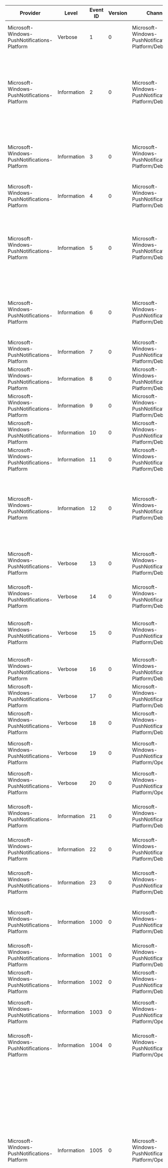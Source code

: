 Provider                                      |  Level        |  Event ID  |  Version  |  Channel                                                   |  Task                         |  Opcode  |  Keyword                                                                                                                                                                                                                                                                                                                                                                                                                                                                                                                                                              |  Message
----------------------------------------------|---------------|------------|-----------|------------------------------------------------------------|-------------------------------|----------|-----------------------------------------------------------------------------------------------------------------------------------------------------------------------------------------------------------------------------------------------------------------------------------------------------------------------------------------------------------------------------------------------------------------------------------------------------------------------------------------------------------------------------------------------------------------------|--------------------------------------------------------------------------------------------------------------------------------------------------------------------------------------------------------------------------------------------------------------------------------------------------------------------
Microsoft-Windows-PushNotifications-Platform  |  Verbose      |  1         |  0        |  Microsoft-Windows-PushNotifications-Platform/Debug        |                               |          |  Debug                                                                                                                                                                                                                                                                                                                                                                                                                                                                                                                                                                |  The Windows Push Notification Platform has encountered an error in file: {FileName}; function {FunctionName}; line {LineNumber}: {ErrorCode}.
Microsoft-Windows-PushNotifications-Platform  |  Information  |  2         |  0        |  Microsoft-Windows-PushNotifications-Platform/Debug        |  PlatformBootUp               |          |  Platform Performance Scenario: First cloud notification Performance Scenario: First cloud notification with cloud image download                                                                                                                                                                                                                                                                                                                                                                                                                                     |
Microsoft-Windows-PushNotifications-Platform  |  Information  |  3         |  0        |  Microsoft-Windows-PushNotifications-Platform/Debug        |  PlatformShutdown             |          |  Platform Performance Scenario: The Windows Push Notification shutdown                                                                                                                                                                                                                                                                                                                                                                                                                                                                                                |
Microsoft-Windows-PushNotifications-Platform  |  Information  |  4         |  0        |  Microsoft-Windows-PushNotifications-Platform/Debug        |                               |          |  Platform                                                                                                                                                                                                                                                                                                                                                                                                                                                                                                                                                             |
Microsoft-Windows-PushNotifications-Platform  |  Information  |  5         |  0        |  Microsoft-Windows-PushNotifications-Platform/Debug        |  PlatformBootUp               |          |  Platform Performance Scenario: First cloud notification Performance Scenario: First cloud notification with cloud image download                                                                                                                                                                                                                                                                                                                                                                                                                                     |
Microsoft-Windows-PushNotifications-Platform  |  Information  |  6         |  0        |  Microsoft-Windows-PushNotifications-Platform/Debug        |  PlatformShutdown             |          |  Platform Performance Scenario: The Windows Push Notification shutdown                                                                                                                                                                                                                                                                                                                                                                                                                                                                                                |
Microsoft-Windows-PushNotifications-Platform  |  Information  |  7         |  0        |  Microsoft-Windows-PushNotifications-Platform/Debug        |                               |          |  Platform                                                                                                                                                                                                                                                                                                                                                                                                                                                                                                                                                             |  The Windows Push Notification Platform has launched as {Type} with {Privilege} privilege.
Microsoft-Windows-PushNotifications-Platform  |  Information  |  8         |  0        |  Microsoft-Windows-PushNotifications-Platform/Debug        |  SwitchPrivilege              |  Start   |  Platform                                                                                                                                                                                                                                                                                                                                                                                                                                                                                                                                                             |  The Windows Push Notification Platform is switching into new {NewPrivilege} privilege.
Microsoft-Windows-PushNotifications-Platform  |  Information  |  9         |  0        |  Microsoft-Windows-PushNotifications-Platform/Debug        |  SwitchPrivilege              |  Stop    |  Platform                                                                                                                                                                                                                                                                                                                                                                                                                                                                                                                                                             |  The Windows Push Notification Platform has switched with error code {Error}; and current privilege is {ResultedPrivilege}.
Microsoft-Windows-PushNotifications-Platform  |  Information  |  10        |  0        |  Microsoft-Windows-PushNotifications-Platform/Debug        |  DefragFile                   |  Start   |  Platform                                                                                                                                                                                                                                                                                                                                                                                                                                                                                                                                                             |
Microsoft-Windows-PushNotifications-Platform  |  Information  |  11        |  0        |  Microsoft-Windows-PushNotifications-Platform/Debug        |  DefragFile                   |  Stop    |  Platform                                                                                                                                                                                                                                                                                                                                                                                                                                                                                                                                                             |
Microsoft-Windows-PushNotifications-Platform  |  Information  |  12        |  0        |  Microsoft-Windows-PushNotifications-Platform/Debug        |                               |          |  Platform                                                                                                                                                                                                                                                                                                                                                                                                                                                                                                                                                             |  The Windows Push Notification Platform has determined new maximum number of applications {MaximumApplication} based on count of current applications {CountApplication}. Old maximum number of applications is {OldMaximumApplication}.
Microsoft-Windows-PushNotifications-Platform  |  Verbose      |  13        |  0        |  Microsoft-Windows-PushNotifications-Platform/Debug        |                               |          |  Platform                                                                                                                                                                                                                                                                                                                                                                                                                                                                                                                                                             |  The Windows Push Notification Platform has expanded its persistent header storage to accommodate {NewMaximumApplication} Applications.
Microsoft-Windows-PushNotifications-Platform  |  Verbose      |  14        |  0        |  Microsoft-Windows-PushNotifications-Platform/Debug        |                               |          |  Platform                                                                                                                                                                                                                                                                                                                                                                                                                                                                                                                                                             |
Microsoft-Windows-PushNotifications-Platform  |  Verbose      |  15        |  0        |  Microsoft-Windows-PushNotifications-Platform/Debug        |                               |          |  Platform                                                                                                                                                                                                                                                                                                                                                                                                                                                                                                                                                             |  The Windows Push Notification Platform has started loading file data: count applications {CountApplication}; count allocated entries {CountAllocated}; max count {MaximumApplication}.
Microsoft-Windows-PushNotifications-Platform  |  Verbose      |  16        |  0        |  Microsoft-Windows-PushNotifications-Platform/Debug        |                               |          |  Platform                                                                                                                                                                                                                                                                                                                                                                                                                                                                                                                                                             |
Microsoft-Windows-PushNotifications-Platform  |  Verbose      |  17        |  0        |  Microsoft-Windows-PushNotifications-Platform/Debug        |                               |          |  Platform                                                                                                                                                                                                                                                                                                                                                                                                                                                                                                                                                             |
Microsoft-Windows-PushNotifications-Platform  |  Verbose      |  18        |  0        |  Microsoft-Windows-PushNotifications-Platform/Debug        |                               |          |  Platform                                                                                                                                                                                                                                                                                                                                                                                                                                                                                                                                                             |
Microsoft-Windows-PushNotifications-Platform  |  Verbose      |  19        |  0        |  Microsoft-Windows-PushNotifications-Platform/Operational  |                               |          |  Debug                                                                                                                                                                                                                                                                                                                                                                                                                                                                                                                                                                |  The Windows Push Notification Platform has encountered an error in file: {FileName}; function {FunctionName}; line {LineNumber}: {ErrorCode}.
Microsoft-Windows-PushNotifications-Platform  |  Verbose      |  20        |  0        |  Microsoft-Windows-PushNotifications-Platform/Operational  |                               |          |  Debug                                                                                                                                                                                                                                                                                                                                                                                                                                                                                                                                                                |  The Windows Push Notification Platform has encountered error {ErrorCode} opening file {FilePath}.
Microsoft-Windows-PushNotifications-Platform  |  Information  |  21        |  0        |  Microsoft-Windows-PushNotifications-Platform/Debug        |  ProcessTileUpdateSettings    |  Start   |  Platform                                                                                                                                                                                                                                                                                                                                                                                                                                                                                                                                                             |  The Windows Push Notification Platform has started processing tile update settings for {CountInboxApps} inbox and {CountPreinstallApps} preinstall apps.
Microsoft-Windows-PushNotifications-Platform  |  Information  |  22        |  0        |  Microsoft-Windows-PushNotifications-Platform/Debug        |  ProcessTileUpdateSettings    |  Stop    |  Platform                                                                                                                                                                                                                                                                                                                                                                                                                                                                                                                                                             |
Microsoft-Windows-PushNotifications-Platform  |  Information  |  23        |  0        |  Microsoft-Windows-PushNotifications-Platform/Debug        |  ProcessTileUpdateSettings    |          |  Platform                                                                                                                                                                                                                                                                                                                                                                                                                                                                                                                                                             |  The Windows Push Notification Platform is setting URI {Uri} with recurrence {WpnRecurrence} for AppUserModelId {AppUserModelId}.
Microsoft-Windows-PushNotifications-Platform  |  Information  |  1000      |  0        |  Microsoft-Windows-PushNotifications-Platform/Debug        |                               |          |  Connection Manager                                                                                                                                                                                                                                                                                                                                                                                                                                                                                                                                                   |  A Connection Provider is registered with Windows Push Notification Platform using the following parameters: {CLSID} [CLSID] {Enabled} [Enabled] {Flags} [CLSCTX Flags].
Microsoft-Windows-PushNotifications-Platform  |  Information  |  1001      |  0        |  Microsoft-Windows-PushNotifications-Platform/Debug        |                               |          |  Connection Manager                                                                                                                                                                                                                                                                                                                                                                                                                                                                                                                                                   |  The following Connection Provider is enabled with the parameters: {CLSID} [CLSID] {Flags} [CLSCTX Flags].
Microsoft-Windows-PushNotifications-Platform  |  Information  |  1002      |  0        |  Microsoft-Windows-PushNotifications-Platform/Debug        |                               |          |  Connection Manager                                                                                                                                                                                                                                                                                                                                                                                                                                                                                                                                                   |  The Connection Provider with CLSID {CLSID} was instantiated with the following flags {Flags}.
Microsoft-Windows-PushNotifications-Platform  |  Information  |  1003      |  0        |  Microsoft-Windows-PushNotifications-Platform/Operational  |  ConnectionEstablishment      |          |  Connection Manager WNP Transport Layer                                                                                                                                                                                                                                                                                                                                                                                                                                                                                                                               |
Microsoft-Windows-PushNotifications-Platform  |  Information  |  1004      |  0        |  Microsoft-Windows-PushNotifications-Platform/Operational  |                               |          |  Connection Manager WNP Transport Layer                                                                                                                                                                                                                                                                                                                                                                                                                                                                                                                               |
Microsoft-Windows-PushNotifications-Platform  |  Information  |  1005      |  0        |  Microsoft-Windows-PushNotifications-Platform/Operational  |  ConnectionEstablishment      |          |  Connection Manager Performance Scenario: First cloud notification Performance Scenario: First cloud notification with cloud image download WNP Transport Layer Developer Debug: Debugging Cloud Connectivity Developer Debug: Debugging Cloud Connectivity - Is device connected?                                                                                                                                                                                                                                                                                    |  The Connection Provider status changed to {Status}.
Microsoft-Windows-PushNotifications-Platform  |  Information  |  1006      |  0        |  Microsoft-Windows-PushNotifications-Platform/Operational  |                               |          |  Connection Manager                                                                                                                                                                                                                                                                                                                                                                                                                                                                                                                                                   |  Sending a channel request to the Connection Provider with parameters: {PackageFullName} [PackageFullName] {Properties} [Properties] {Cookie} [Cookie] {TransactionId} [TransactionId].
Microsoft-Windows-PushNotifications-Platform  |  Information  |  1007      |  0        |  Microsoft-Windows-PushNotifications-Platform/Operational  |                               |          |  Connection Manager                                                                                                                                                                                                                                                                                                                                                                                                                                                                                                                                                   |  The Connection Provider completed the channel request for transaction id {TransactionId}. {ChannelId} [ChannelId] {ChannelUri} [ChannelUri] {Expiry} [Expiry].
Microsoft-Windows-PushNotifications-Platform  |  Information  |  1008      |  0        |  Microsoft-Windows-PushNotifications-Platform/Operational  |                               |          |  Connection Manager                                                                                                                                                                                                                                                                                                                                                                                                                                                                                                                                                   |  Sending a channel revoke request to the Connection Provider for channel id {ChannelId}.
Microsoft-Windows-PushNotifications-Platform  |  Information  |  1010      |  0        |  Microsoft-Windows-PushNotifications-Platform/Operational  |  NewCloudNotificationArrival  |  Start   |  Developer Debug: Isolate Failures in Cloud Toast Notification Delivery Developer Debug: Isolate Failures in Raw Notification Delivery Connection Manager Performance Scenario: First cloud notification Performance Scenario: First cloud notification with cloud image download Performance Scenario: New cloud notification arrives Performance Scenario: New cloud notification refering cloud images arrives WNP Transport Layer Developer Debug: Isolate Failures in Cloud Tile Notification Delivery Developer Support: End-to-End trace for new notification  |  {NotificationType} received for channel id {ChannelId} with notification tracking id {TrackingId}; AppUserModelId {AppUserModelId}; X-WNS-MSG-ID {MessageId}; timestamp {Timestamp} and expiration {Expiry}. Notification had the following tag: {Tag}.
Microsoft-Windows-PushNotifications-Platform  |  Information  |  1011      |  0        |  Microsoft-Windows-PushNotifications-Platform/Operational  |                               |          |  Connection Manager                                                                                                                                                                                                                                                                                                                                                                                                                                                                                                                                                   |  Sending a request to the Connection Provider to renew a channel with parameters: {ChannelId} [ChannelId] {PackageFullName} [PackageFullName] {Properties} [Properties] {Cookie} [Cookie] {TransactionId} [TransactionId].
Microsoft-Windows-PushNotifications-Platform  |  Information  |  1012      |  0        |  Microsoft-Windows-PushNotifications-Platform/Debug        |                               |          |  Connection Manager                                                                                                                                                                                                                                                                                                                                                                                                                                                                                                                                                   |  Setting batching configuration to the following state: {BatchingState}.
Microsoft-Windows-PushNotifications-Platform  |  Information  |  1013      |  0        |  Microsoft-Windows-PushNotifications-Platform/Operational  |                               |          |  Developer Debug: Debugging Raw Notification Delivery Errors Connection Manager WNP Transport Layer                                                                                                                                                                                                                                                                                                                                                                                                                                                                   |  Configuring notification delivery for AppUserModelId {AppUserModelId} with channel id {ChannelId}.  {NotificationType} [NotificationType] {Enabled} [Enabled].
Microsoft-Windows-PushNotifications-Platform  |  Information  |  1014      |  0        |  Microsoft-Windows-PushNotifications-Platform/Debug        |                               |          |  Connection Manager                                                                                                                                                                                                                                                                                                                                                                                                                                                                                                                                                   |  The Resource Manager was notified that display state changed to {DisplayStatus}.
Microsoft-Windows-PushNotifications-Platform  |  Information  |  1015      |  0        |  Microsoft-Windows-PushNotifications-Platform/Operational  |                               |          |  Connection Manager WNP Transport Layer                                                                                                                                                                                                                                                                                                                                                                                                                                                                                                                               |  Configuring notification policy for {NotificationType} [NotificationType] {Enabled} [Enabled].
Microsoft-Windows-PushNotifications-Platform  |  Information  |  1016      |  0        |  Microsoft-Windows-PushNotifications-Platform/Debug        |                               |          |  Connection Manager                                                                                                                                                                                                                                                                                                                                                                                                                                                                                                                                                   |  The Resource Manager was notified of an update to the network cost. {NetworkCost} [Cost] {Costly} [Costly].
Microsoft-Windows-PushNotifications-Platform  |  Information  |  1017      |  0        |  Microsoft-Windows-PushNotifications-Platform/Debug        |                               |          |  Connection Manager                                                                                                                                                                                                                                                                                                                                                                                                                                                                                                                                                   |  The Resource Manager was notified of an update to the data plan. {DateSource} [Source] {BillingCycle} [BillingCycle].
Microsoft-Windows-PushNotifications-Platform  |  Information  |  1018      |  0        |  Microsoft-Windows-PushNotifications-Platform/Debug        |                               |          |  Connection Manager                                                                                                                                                                                                                                                                                                                                                                                                                                                                                                                                                   |
Microsoft-Windows-PushNotifications-Platform  |  Information  |  1019      |  0        |  Microsoft-Windows-PushNotifications-Platform/Debug        |                               |          |  Connection Manager                                                                                                                                                                                                                                                                                                                                                                                                                                                                                                                                                   |  The Resource Manager was notified that user session state changed to {Status} for session id {SessionId}. The current session id is {CurrentSessionId}.
Microsoft-Windows-PushNotifications-Platform  |  Error        |  1020      |  0        |  Microsoft-Windows-PushNotifications-Platform/Operational  |  ConnectionEstablishment      |          |  Connection Manager Performance Scenario: First cloud notification Performance Scenario: First cloud notification with cloud image download WNP Transport Layer Developer Debug: Debugging Cloud Connectivity Developer Debug: Debugging Cloud Connectivity - Is device connected?                                                                                                                                                                                                                                                                                    |  The Connection Provider status changed to a failure state: {Status}.
Microsoft-Windows-PushNotifications-Platform  |  Information  |  1100      |  0        |  Microsoft-Windows-PushNotifications-Platform/Debug        |                               |          |  Connection Provider                                                                                                                                                                                                                                                                                                                                                                                                                                                                                                                                                  |  Connecting to the Windows Push Notification Service. {FeatureSet} [FeatureSet] {AuthType} [AuthType] {AuthPayload} [AuthPayload] {BindPayload} [BindPayload].
Microsoft-Windows-PushNotifications-Platform  |  Information  |  1101      |  0        |  Microsoft-Windows-PushNotifications-Platform/Debug        |                               |          |  Connection Provider Developer Debug: Debugging Cloud Connectivity Developer Debug: Debugging Cloud Connectivity - errors                                                                                                                                                                                                                                                                                                                                                                                                                                             |  Windows Push Notification Service connection result: {Error}.
Microsoft-Windows-PushNotifications-Platform  |  Information  |  1102      |  0        |  Microsoft-Windows-PushNotifications-Platform/Debug        |                               |          |  Connection Provider                                                                                                                                                                                                                                                                                                                                                                                                                                                                                                                                                  |  Sending Channel WNP Protocol command: {TransactionId} [TransactionId] {ChannelId} [ChannelId] {PackageFullName} [PackageFullName] {Properties} [Properties] {Command} [Command] {Namespace} [Namespace] {ContextId} [ContextId] {TransactionId}0 [Payload].
Microsoft-Windows-PushNotifications-Platform  |  Information  |  1103      |  0        |  Microsoft-Windows-PushNotifications-Platform/Debug        |                               |          |  Connection Provider                                                                                                                                                                                                                                                                                                                                                                                                                                                                                                                                                  |  Channel WNP Protocol command tracking information: {TransactionId} [TransactionId] {TrID} [TrID].
Microsoft-Windows-PushNotifications-Platform  |  Information  |  1104      |  0        |  Microsoft-Windows-PushNotifications-Platform/Debug        |                               |          |  Connection Provider                                                                                                                                                                                                                                                                                                                                                                                                                                                                                                                                                  |  Sending Revoke WNP Protocol command: {ChannelId} [ChannelId] {Command} [Command] {Namespace} [Namespace] {ContextId} [ContextId] {Payload} [Payload].
Microsoft-Windows-PushNotifications-Platform  |  Information  |  1105      |  0        |  Microsoft-Windows-PushNotifications-Platform/Debug        |                               |          |  Connection Provider                                                                                                                                                                                                                                                                                                                                                                                                                                                                                                                                                  |  Sending Block/Unblock WNP Protocol command: {ChannelId} [ChannelId] {NotificationType} [NotificationType] {Enabled} [Enabled] {Command} [Command] {Namespace} [Namespace] {ContextId} [ContextId] {Payload} [Payload].
Microsoft-Windows-PushNotifications-Platform  |  Information  |  1106      |  0        |  Microsoft-Windows-PushNotifications-Platform/Debug        |                               |          |  Connection Provider                                                                                                                                                                                                                                                                                                                                                                                                                                                                                                                                                  |  Sending Options WNP Protocol command: {BatchingState} [State] {Command} [Command] {Namespace} [Namespace] {ContextId} [ContextId] {Payload} [Payload].
Microsoft-Windows-PushNotifications-Platform  |  Information  |  1107      |  0        |  Microsoft-Windows-PushNotifications-Platform/Debug        |                               |          |  Connection Provider                                                                                                                                                                                                                                                                                                                                                                                                                                                                                                                                                  |  WNP Protocol command response: {TrID} [TrID] {Error} [Error] {ContextId} [ContextId].
Microsoft-Windows-PushNotifications-Platform  |  Information  |  1108      |  0        |  Microsoft-Windows-PushNotifications-Platform/Debug        |                               |          |  Connection Provider                                                                                                                                                                                                                                                                                                                                                                                                                                                                                                                                                  |  WNP Protocol delivered notification: {Namespace} [Namespace] {PayloadSize} [PayloadSize] {MsgId} [MsgId] {Ack} [Ack].
Microsoft-Windows-PushNotifications-Platform  |  Information  |  1109      |  0        |  Microsoft-Windows-PushNotifications-Platform/Debug        |                               |          |  Connection Provider                                                                                                                                                                                                                                                                                                                                                                                                                                                                                                                                                  |
Microsoft-Windows-PushNotifications-Platform  |  Information  |  1110      |  0        |  Microsoft-Windows-PushNotifications-Platform/Debug        |                               |          |  Connection Provider                                                                                                                                                                                                                                                                                                                                                                                                                                                                                                                                                  |  Windows Push Notification Service disconnection result: {Error}.
Microsoft-Windows-PushNotifications-Platform  |  Information  |  1112      |  0        |  Microsoft-Windows-PushNotifications-Platform/Debug        |  ConnectionEstablishment      |  Start   |  Connection Provider Performance Scenario: First cloud notification Performance Scenario: First cloud notification with cloud image download                                                                                                                                                                                                                                                                                                                                                                                                                          |  Requesting Device Compact Ticket for the {ConnectionType}.
Microsoft-Windows-PushNotifications-Platform  |  Information  |  1113      |  0        |  Microsoft-Windows-PushNotifications-Platform/Operational  |  ConnectionEstablishment      |  Stop    |  Connection Provider Performance Scenario: First cloud notification Performance Scenario: First cloud notification with cloud image download                                                                                                                                                                                                                                                                                                                                                                                                                          |  Device Compact Ticket request completed with Device Id {DeviceId} for the {ConnectionType}.
Microsoft-Windows-PushNotifications-Platform  |  Information  |  1114      |  0        |  Microsoft-Windows-PushNotifications-Platform/Debug        |                               |          |  Connection Provider                                                                                                                                                                                                                                                                                                                                                                                                                                                                                                                                                  |  Sending Filter/Unfilter WNP Protocol command: {NotificationType} [NotificationType] {Enabled} [Enabled] {Command} [Command] {Namespace} [Namespace] {ContextId} [ContextId] {Payload} [Payload].
Microsoft-Windows-PushNotifications-Platform  |  Information  |  1115      |  0        |  Microsoft-Windows-PushNotifications-Platform/Debug        |                               |          |  Connection Provider                                                                                                                                                                                                                                                                                                                                                                                                                                                                                                                                                  |  Sending Ack WNP Protocol command: {MsgId} [MsgId] {Command} [Command] {Namespace} [Namespace] {Payload} [Payload].
Microsoft-Windows-PushNotifications-Platform  |  Error        |  1116      |  0        |  Microsoft-Windows-PushNotifications-Platform/Operational  |  ConnectionEstablishment      |  Stop    |  Connection Provider Performance Scenario: First cloud notification Performance Scenario: First cloud notification with cloud image download WNP Transport Layer Developer Debug: Debugging Cloud Connectivity Developer Debug: Debugging Cloud Connectivity - errors                                                                                                                                                                                                                                                                                                 |  Device Compact Ticket request failed with error {Error} for the {ConnectionType}.
Microsoft-Windows-PushNotifications-Platform  |  Information  |  1117      |  0        |  Microsoft-Windows-PushNotifications-Platform/Operational  |                               |          |  Connection Provider Developer Debug: Debugging Cloud Connectivity Developer Debug: Debugging Cloud Connectivity - errors                                                                                                                                                                                                                                                                                                                                                                                                                                             |  Windows Push Notification Service was disconnected due to error: {Error} and will now enter reconnect mode.
Microsoft-Windows-PushNotifications-Platform  |  Information  |  1118      |  0        |  Microsoft-Windows-PushNotifications-Platform/Debug        |                               |          |  Connection Provider                                                                                                                                                                                                                                                                                                                                                                                                                                                                                                                                                  |  Sending Ack WNP Protocol command: {Nonce} [Nonce] {Response} [Response] {Command} [Command] {Namespace} [Namespace] {ContextId} [ContextId] {Payload} [Payload].
Microsoft-Windows-PushNotifications-Platform  |  Information  |  1201      |  0        |  Microsoft-Windows-PushNotifications-Platform/Debug        |  ConnectionEstablishment      |  Start   |  Performance Scenario: First cloud notification Performance Scenario: First cloud notification with cloud image download WNP Transport Layer                                                                                                                                                                                                                                                                                                                                                                                                                          |  WNP Transport Layer Connect call initiated for the {ConnectionType}.
Microsoft-Windows-PushNotifications-Platform  |  Information  |  1202      |  0        |  Microsoft-Windows-PushNotifications-Platform/Debug        |  ConnectionEstablishment      |  Stop    |  Performance Scenario: First cloud notification Performance Scenario: First cloud notification with cloud image download WNP Transport Layer                                                                                                                                                                                                                                                                                                                                                                                                                          |  WNP Transport Layer Connect call completed for the {ConnectionType}.
Microsoft-Windows-PushNotifications-Platform  |  Information  |  1203      |  0        |  Microsoft-Windows-PushNotifications-Platform/Debug        |                               |  Start   |  WNP Transport Layer                                                                                                                                                                                                                                                                                                                                                                                                                                                                                                                                                  |  WNP Transport Layer SendCommand call initiated for TrID {CommandTrid} on the {ConnectionType}.
Microsoft-Windows-PushNotifications-Platform  |  Information  |  1204      |  0        |  Microsoft-Windows-PushNotifications-Platform/Debug        |                               |  Stop    |  WNP Transport Layer                                                                                                                                                                                                                                                                                                                                                                                                                                                                                                                                                  |  WNP Transport Layer SendCommand call completed for TrID {CommandTrid} on the {ConnectionType}.
Microsoft-Windows-PushNotifications-Platform  |  Information  |  1205      |  0        |  Microsoft-Windows-PushNotifications-Platform/Operational  |  PlatformShutdown             |  Start   |  Performance Scenario: The Windows Push Notification shutdown WNP Transport Layer                                                                                                                                                                                                                                                                                                                                                                                                                                                                                     |  WNP Transport Layer Disconnect call initiated for the {ConnectionType}.
Microsoft-Windows-PushNotifications-Platform  |  Information  |  1206      |  0        |  Microsoft-Windows-PushNotifications-Platform/Operational  |  PlatformShutdown             |  Stop    |  Performance Scenario: The Windows Push Notification shutdown WNP Transport Layer                                                                                                                                                                                                                                                                                                                                                                                                                                                                                     |  WNP Transport Layer Disconnect call completed for the {ConnectionType}.
Microsoft-Windows-PushNotifications-Platform  |  Information  |  1207      |  0        |  Microsoft-Windows-PushNotifications-Platform/Operational  |  ConnectionEstablishment      |  Start   |  Performance Scenario: First cloud notification Performance Scenario: First cloud notification with cloud image download WNP Transport Layer                                                                                                                                                                                                                                                                                                                                                                                                                          |  WNP Transport Layer resolving DNS initiated for host {HostName} for the {ConnectionType}.
Microsoft-Windows-PushNotifications-Platform  |  Information  |  1208      |  0        |  Microsoft-Windows-PushNotifications-Platform/Operational  |  ConnectionEstablishment      |  Stop    |  Performance Scenario: First cloud notification Performance Scenario: First cloud notification with cloud image download WNP Transport Layer                                                                                                                                                                                                                                                                                                                                                                                                                          |  WNP Transport Layer resolving DNS completed for the {ConnectionType}.
Microsoft-Windows-PushNotifications-Platform  |  Information  |  1209      |  0        |  Microsoft-Windows-PushNotifications-Platform/Operational  |  ConnectionEstablishment      |  Start   |  Performance Scenario: First cloud notification Performance Scenario: First cloud notification with cloud image download WNP Transport Layer                                                                                                                                                                                                                                                                                                                                                                                                                          |  WNP Transport Layer retrieving proxy information initiated for the {ConnectionType}.
Microsoft-Windows-PushNotifications-Platform  |  Information  |  1210      |  0        |  Microsoft-Windows-PushNotifications-Platform/Operational  |  ConnectionEstablishment      |  Stop    |  Performance Scenario: First cloud notification Performance Scenario: First cloud notification with cloud image download WNP Transport Layer                                                                                                                                                                                                                                                                                                                                                                                                                          |  WNP Transport Layer retrieving proxy information completed for the {ConnectionType}.
Microsoft-Windows-PushNotifications-Platform  |  Information  |  1211      |  0        |  Microsoft-Windows-PushNotifications-Platform/Operational  |  ConnectionEstablishment      |  Start   |  Performance Scenario: First cloud notification Performance Scenario: First cloud notification with cloud image download WNP Transport Layer                                                                                                                                                                                                                                                                                                                                                                                                                          |  WNP Transport Layer initial server connection initiated to server {HostName} on port {Port} for the {ConnectionType}.
Microsoft-Windows-PushNotifications-Platform  |  Information  |  1212      |  0        |  Microsoft-Windows-PushNotifications-Platform/Operational  |  ConnectionEstablishment      |  Stop    |  Performance Scenario: First cloud notification Performance Scenario: First cloud notification with cloud image download WNP Transport Layer                                                                                                                                                                                                                                                                                                                                                                                                                          |  WNP Transport Layer initial server connection completed to server {HostName} on port {Port} for the {ConnectionType}.
Microsoft-Windows-PushNotifications-Platform  |  Information  |  1213      |  0        |  Microsoft-Windows-PushNotifications-Platform/Operational  |  ConnectionEstablishment      |  Start   |  Performance Scenario: First cloud notification Performance Scenario: First cloud notification with cloud image download WNP Transport Layer                                                                                                                                                                                                                                                                                                                                                                                                                          |  WNP Transport Layer proxy connection initiated for the {ConnectionType}.
Microsoft-Windows-PushNotifications-Platform  |  Information  |  1214      |  0        |  Microsoft-Windows-PushNotifications-Platform/Operational  |  ConnectionEstablishment      |  Stop    |  Performance Scenario: First cloud notification Performance Scenario: First cloud notification with cloud image download WNP Transport Layer                                                                                                                                                                                                                                                                                                                                                                                                                          |  WNP Transport Layer proxy connection completed to server {HostName} on port {Port} for the {ConnectionType}.
Microsoft-Windows-PushNotifications-Platform  |  Information  |  1215      |  0        |  Microsoft-Windows-PushNotifications-Platform/Operational  |  ConnectionEstablishment      |  Start   |  Performance Scenario: First cloud notification Performance Scenario: First cloud notification with cloud image download WNP Transport Layer                                                                                                                                                                                                                                                                                                                                                                                                                          |  WNP Transport Layer proxy negotiation initiated for the {ConnectionType}.
Microsoft-Windows-PushNotifications-Platform  |  Information  |  1216      |  0        |  Microsoft-Windows-PushNotifications-Platform/Operational  |  ConnectionEstablishment      |  Stop    |  Performance Scenario: First cloud notification Performance Scenario: First cloud notification with cloud image download WNP Transport Layer                                                                                                                                                                                                                                                                                                                                                                                                                          |  WNP Transport Layer proxy negotiation completed for the {ConnectionType}.
Microsoft-Windows-PushNotifications-Platform  |  Information  |  1217      |  0        |  Microsoft-Windows-PushNotifications-Platform/Operational  |  ConnectionEstablishment      |  Start   |  Performance Scenario: First cloud notification Performance Scenario: First cloud notification with cloud image download WNP Transport Layer                                                                                                                                                                                                                                                                                                                                                                                                                          |  WNP Transport Layer TLS negotiation initiated for the {ConnectionType}.
Microsoft-Windows-PushNotifications-Platform  |  Information  |  1218      |  0        |  Microsoft-Windows-PushNotifications-Platform/Operational  |  ConnectionEstablishment      |  Stop    |  Performance Scenario: First cloud notification Performance Scenario: First cloud notification with cloud image download WNP Transport Layer                                                                                                                                                                                                                                                                                                                                                                                                                          |  WNP Transport Layer TLS negotiation completed for the {ConnectionType}.
Microsoft-Windows-PushNotifications-Platform  |  Information  |  1219      |  0        |  Microsoft-Windows-PushNotifications-Platform/Debug        |                               |          |  WNP Transport Layer                                                                                                                                                                                                                                                                                                                                                                                                                                                                                                                                                  |  WNP Transport Layer sent {Bytes} bytes on the {ConnectionType}.
Microsoft-Windows-PushNotifications-Platform  |  Information  |  1220      |  0        |  Microsoft-Windows-PushNotifications-Platform/Debug        |                               |          |  WNP Transport Layer                                                                                                                                                                                                                                                                                                                                                                                                                                                                                                                                                  |  WNP Transport Layer received {Bytes} bytes on the {ConnectionType}.
Microsoft-Windows-PushNotifications-Platform  |  Verbose      |  1223      |  0        |  Microsoft-Windows-PushNotifications-Platform/Operational  |                               |          |  WNP Transport Layer Developer Debug: Debugging Cloud Connectivity Developer Debug: Debugging Cloud Connectivity - Is device connected?                                                                                                                                                                                                                                                                                                                                                                                                                               |  WNP Transport Layer sent command for the {ConnectionType} with Verb: {Verb}; Trid: {TrID}; Namespace: {Namespace} containing {Bytes} bytes of payload: {Payload}.
Microsoft-Windows-PushNotifications-Platform  |  Verbose      |  1224      |  0        |  Microsoft-Windows-PushNotifications-Platform/Operational  |                               |          |  WNP Transport Layer                                                                                                                                                                                                                                                                                                                                                                                                                                                                                                                                                  |  WNP Transport Layer received {Bytes} bytes of payload: {Payload}.
Microsoft-Windows-PushNotifications-Platform  |  Verbose      |  1225      |  0        |  Microsoft-Windows-PushNotifications-Platform/Operational  |                               |          |  WNP Transport Layer Developer Debug: Debugging Cloud Connectivity Developer Debug: Debugging Cloud Connectivity - Is device connected?                                                                                                                                                                                                                                                                                                                                                                                                                               |  WNP Transport Layer received command for the {ConnectionType} with Verb: {Verb}; Trid: {TrID}; Namespace: {Namespace} containing {Bytes} bytes of payload: {Payload}.
Microsoft-Windows-PushNotifications-Platform  |  Verbose      |  1226      |  0        |  Microsoft-Windows-PushNotifications-Platform/Operational  |                               |          |  WNP Transport Layer                                                                                                                                                                                                                                                                                                                                                                                                                                                                                                                                                  |  WNP Transport Layer received proxy server response for the {ConnectionType} of {Bytes} bytes with payload: {Payload}.
Microsoft-Windows-PushNotifications-Platform  |  Information  |  1227      |  0        |  Microsoft-Windows-PushNotifications-Platform/Operational  |                               |          |  WNP Transport Layer                                                                                                                                                                                                                                                                                                                                                                                                                                                                                                                                                  |  WNP Transport Layer received command when disconnected for the {ConnectionType} with Verb: {Verb}; Trid: {TrID}; Namespace: {Namespace} containing {Bytes} bytes of payload: {Payload}.
Microsoft-Windows-PushNotifications-Platform  |  Information  |  1228      |  0        |  Microsoft-Windows-PushNotifications-Platform/Debug        |                               |          |  WNP Transport Layer                                                                                                                                                                                                                                                                                                                                                                                                                                                                                                                                                  |  WNP Keep Alive Detector received OnConnected event from the test connection with Error: {ErrorCode}
Microsoft-Windows-PushNotifications-Platform  |  Information  |  1229      |  0        |  Microsoft-Windows-PushNotifications-Platform/Debug        |                               |          |  WNP Transport Layer                                                                                                                                                                                                                                                                                                                                                                                                                                                                                                                                                  |  WNP Keep Alive Detector received OnReconnecting event from the test connection with Error: {ErrorCode}
Microsoft-Windows-PushNotifications-Platform  |  Information  |  1230      |  0        |  Microsoft-Windows-PushNotifications-Platform/Debug        |                               |          |  WNP Transport Layer                                                                                                                                                                                                                                                                                                                                                                                                                                                                                                                                                  |  WNP Keep Alive Detector received OnDisconnected event from the test connection with Error: {ErrorCode}
Microsoft-Windows-PushNotifications-Platform  |  Information  |  1231      |  0        |  Microsoft-Windows-PushNotifications-Platform/Debug        |                               |          |  WNP Transport Layer                                                                                                                                                                                                                                                                                                                                                                                                                                                                                                                                                  |  WNP Keep Alive Detector received KA hint from server: {ServerKaHint} seconds
Microsoft-Windows-PushNotifications-Platform  |  Information  |  1232      |  0        |  Microsoft-Windows-PushNotifications-Platform/Debug        |                               |          |  WNP Transport Layer                                                                                                                                                                                                                                                                                                                                                                                                                                                                                                                                                  |  WNP Keep Alive Detector updating cached Ka time with value: {KaValue} seconds; type: {KaValueType}
Microsoft-Windows-PushNotifications-Platform  |  Information  |  1233      |  0        |  Microsoft-Windows-PushNotifications-Platform/Operational  |                               |          |  WNP Transport Layer                                                                                                                                                                                                                                                                                                                                                                                                                                                                                                                                                  |  Fast reconnect triggered for previous WNS session ({SessionId}) on the {ConnectionType}.  It has been {SecondsSinceLastSentPacket} seconds since last packet.
Microsoft-Windows-PushNotifications-Platform  |  Information  |  1234      |  0        |  Microsoft-Windows-PushNotifications-Platform/Debug        |                               |          |  WNP Transport Layer                                                                                                                                                                                                                                                                                                                                                                                                                                                                                                                                                  |  {ConnectionType} TCP connection established over {ProtocolType}.
Microsoft-Windows-PushNotifications-Platform  |  Information  |  1235      |  0        |  Microsoft-Windows-PushNotifications-Platform/Debug        |                               |          |  WNP Transport Layer                                                                                                                                                                                                                                                                                                                                                                                                                                                                                                                                                  |  WNP Keep Alive Detector resetting Idle Failed Interval. Last Idle-Succeeded interval {IdleSucceededInterval} seconds is larger than Idle-Failed interval {IdleFailedInterval} seconds
Microsoft-Windows-PushNotifications-Platform  |  Information  |  1236      |  0        |  Microsoft-Windows-PushNotifications-Platform/Debug        |                               |          |  WNP Transport Layer                                                                                                                                                                                                                                                                                                                                                                                                                                                                                                                                                  |  WNP Keep Alive Detector incrementing Idle-Succeeded count to {IdleSucceededCount}
Microsoft-Windows-PushNotifications-Platform  |  Information  |  1237      |  0        |  Microsoft-Windows-PushNotifications-Platform/Debug        |                               |          |  WNP Transport Layer                                                                                                                                                                                                                                                                                                                                                                                                                                                                                                                                                  |  WNP Keep Alive Detector encountered failed idle interval of {IdleFailedInterval} seconds
Microsoft-Windows-PushNotifications-Platform  |  Information  |  1238      |  0        |  Microsoft-Windows-PushNotifications-Platform/Operational  |                               |          |  WNP Transport Layer                                                                                                                                                                                                                                                                                                                                                                                                                                                                                                                                                  |
Microsoft-Windows-PushNotifications-Platform  |  Information  |  1239      |  0        |  Microsoft-Windows-PushNotifications-Platform/Operational  |                               |          |  WNP Transport Layer                                                                                                                                                                                                                                                                                                                                                                                                                                                                                                                                                  |  WNP Keep Alive Detector starting KA measurement with value: {KaValue} seconds; type: {KaValueType}; Min Limit: {KaMinLimit} seconds
Microsoft-Windows-PushNotifications-Platform  |  Information  |  1240      |  0        |  Microsoft-Windows-PushNotifications-Platform/Operational  |                               |          |  WNP Transport Layer                                                                                                                                                                                                                                                                                                                                                                                                                                                                                                                                                  |
Microsoft-Windows-PushNotifications-Platform  |  Information  |  1241      |  0        |  Microsoft-Windows-PushNotifications-Platform/Operational  |                               |          |  WNP Transport Layer                                                                                                                                                                                                                                                                                                                                                                                                                                                                                                                                                  |  WNP Keep Alive Detector lost network over {ProtocolType}.
Microsoft-Windows-PushNotifications-Platform  |  Information  |  1242      |  0        |  Microsoft-Windows-PushNotifications-Platform/Operational  |                               |          |  WNP Transport Layer                                                                                                                                                                                                                                                                                                                                                                                                                                                                                                                                                  |  WNP Transport Layer received Power Management event with type {PowerManagementType} on the {ConnectionType}.
Microsoft-Windows-PushNotifications-Platform  |  Verbose      |  1243      |  0        |  Microsoft-Windows-PushNotifications-Platform/Debug        |                               |          |  WNP Transport Layer                                                                                                                                                                                                                                                                                                                                                                                                                                                                                                                                                  |  WNP Transport Layer received Power Management event with type {PowerManagementType} on the {ConnectionType}.  Message is ignored
Microsoft-Windows-PushNotifications-Platform  |  Warning      |  1244      |  0        |  Microsoft-Windows-PushNotifications-Platform/Operational  |                               |          |  WNP Transport Layer                                                                                                                                                                                                                                                                                                                                                                                                                                                                                                                                                  |  Connection to the Windows Push Notification Service ({HostName}:{Port}) failed because proxy host detected ({ProxyHostName}:{ProxyPort}) could not be used to establish the connection.  Please check the proxy configuration on the client as well as verify that the proxy host detected is operating correctly.
Microsoft-Windows-PushNotifications-Platform  |  Warning      |  1245      |  0        |  Microsoft-Windows-PushNotifications-Platform/Admin        |                               |          |  WNP Transport Layer                                                                                                                                                                                                                                                                                                                                                                                                                                                                                                                                                  |  Connection to the Windows Push Notification Service ({HostName}:{Port}) failed because the proxy host detected ({ProxyHostName}:{ProxyPort}) explicitly requires user authentication.  Only proxies configured with NTLM authentication are supported.
Microsoft-Windows-PushNotifications-Platform  |  Warning      |  1246      |  0        |  Microsoft-Windows-PushNotifications-Platform/Operational  |                               |          |  WNP Transport Layer Developer Debug: Debugging Cloud Connectivity Developer Debug: Debugging Cloud Connectivity - errors                                                                                                                                                                                                                                                                                                                                                                                                                                             |
Microsoft-Windows-PushNotifications-Platform  |  Warning      |  1247      |  0        |  Microsoft-Windows-PushNotifications-Platform/Admin        |                               |          |  WNP Transport Layer                                                                                                                                                                                                                                                                                                                                                                                                                                                                                                                                                  |  Connection to the Windows Push Notification Service failed because of a failure to configure the connection to run properly in low-power states.  Please ensure all network drivers are up to date.
Microsoft-Windows-PushNotifications-Platform  |  Warning      |  1248      |  0        |  Microsoft-Windows-PushNotifications-Platform/Admin        |                               |          |  WNP Transport Layer                                                                                                                                                                                                                                                                                                                                                                                                                                                                                                                                                  |  Connection to the Windows Push Notification Service ({HostName}:{Port}) failed because the proxy host detected ({ProxyHostName}:{ProxyPort}) could not be connected to. The HTTP request failed with HTTP Status: {HttpStatus}.
Microsoft-Windows-PushNotifications-Platform  |  Information  |  1249      |  0        |  Microsoft-Windows-PushNotifications-Platform/Debug        |                               |          |  WNP Transport Layer                                                                                                                                                                                                                                                                                                                                                                                                                                                                                                                                                  |
Microsoft-Windows-PushNotifications-Platform  |  Information  |  1250      |  0        |  Microsoft-Windows-PushNotifications-Platform/Debug        |                               |          |  WNP Transport Layer                                                                                                                                                                                                                                                                                                                                                                                                                                                                                                                                                  |
Microsoft-Windows-PushNotifications-Platform  |  Information  |  1251      |  0        |  Microsoft-Windows-PushNotifications-Platform/Debug        |                               |          |  WNP Transport Layer                                                                                                                                                                                                                                                                                                                                                                                                                                                                                                                                                  |  The test connection disconnect failed synchronously due to error: {Error}
Microsoft-Windows-PushNotifications-Platform  |  Information  |  1252      |  0        |  Microsoft-Windows-PushNotifications-Platform/Operational  |                               |          |  WNP Transport Layer                                                                                                                                                                                                                                                                                                                                                                                                                                                                                                                                                  |
Microsoft-Windows-PushNotifications-Platform  |  Information  |  1253      |  0        |  Microsoft-Windows-PushNotifications-Platform/Debug        |                               |          |  WNP Transport Layer                                                                                                                                                                                                                                                                                                                                                                                                                                                                                                                                                  |
Microsoft-Windows-PushNotifications-Platform  |  Information  |  1300      |  0        |  Microsoft-Windows-PushNotifications-Platform/Debug        |                               |          |  Connection Provider                                                                                                                                                                                                                                                                                                                                                                                                                                                                                                                                                  |
Microsoft-Windows-PushNotifications-Platform  |  Information  |  1301      |  0        |  Microsoft-Windows-PushNotifications-Platform/Debug        |                               |          |  Connection Provider                                                                                                                                                                                                                                                                                                                                                                                                                                                                                                                                                  |
Microsoft-Windows-PushNotifications-Platform  |  Information  |  2000      |  0        |  Microsoft-Windows-PushNotifications-Platform/Debug        |  RequestChannel               |  Start   |  Endpoint Manager                                                                                                                                                                                                                                                                                                                                                                                                                                                                                                                                                     |  The Windows Push Notification Platform has received a channel request with the following parameters: {PackageFullName} [PackageFullName] {AppUserModelId} [AppUserModelId].
Microsoft-Windows-PushNotifications-Platform  |  Information  |  2001      |  0        |  Microsoft-Windows-PushNotifications-Platform/Operational  |  RequestChannel               |  Stop    |  Endpoint Manager WNP Transport Layer                                                                                                                                                                                                                                                                                                                                                                                                                                                                                                                                 |  The channel table has added a valid channel mapping: {ChannelId} [ChannelId] {AppUserModelId} [AppUserModelId].
Microsoft-Windows-PushNotifications-Platform  |  Information  |  2002      |  0        |  Microsoft-Windows-PushNotifications-Platform/Operational  |                               |          |  Endpoint Manager WNP Transport Layer                                                                                                                                                                                                                                                                                                                                                                                                                                                                                                                                 |  The channel table has removed a channel mapping: {ChannelId} [ChannelId] {AppUserModelId} [AppUserModelId].
Microsoft-Windows-PushNotifications-Platform  |  Information  |  2003      |  0        |  Microsoft-Windows-PushNotifications-Platform/Operational  |  RequestChannel               |  Stop    |  Endpoint Manager WNP Transport Layer                                                                                                                                                                                                                                                                                                                                                                                                                                                                                                                                 |  The channel table has updated a channel mapping: {ChannelId} [ChannelId] {AppUserModelId} [AppUserModelId].
Microsoft-Windows-PushNotifications-Platform  |  Information  |  2004      |  0        |  Microsoft-Windows-PushNotifications-Platform/Debug        |  RequestChannel               |  Stop    |  Endpoint Manager WNP Transport Layer                                                                                                                                                                                                                                                                                                                                                                                                                                                                                                                                 |  The channel table has returned a cached channel mapping: {ChannelId} [ChannelId] {AppUserModelId} [AppUserModelId].
Microsoft-Windows-PushNotifications-Platform  |  Information  |  2005      |  0        |  Microsoft-Windows-PushNotifications-Platform/Debug        |                               |          |  Endpoint Manager                                                                                                                                                                                                                                                                                                                                                                                                                                                                                                                                                     |  A cloud notification callback was added: {AppUserModelId} [AppUserModelId].
Microsoft-Windows-PushNotifications-Platform  |  Information  |  2006      |  0        |  Microsoft-Windows-PushNotifications-Platform/Debug        |                               |          |  Endpoint Manager                                                                                                                                                                                                                                                                                                                                                                                                                                                                                                                                                     |  A cloud notification callback was removed: {AppUserModelId} [AppUserModelId].
Microsoft-Windows-PushNotifications-Platform  |  Information  |  2007      |  0        |  Microsoft-Windows-PushNotifications-Platform/Debug        |                               |          |  Endpoint Manager Developer Support: End-to-End trace for new notification                                                                                                                                                                                                                                                                                                                                                                                                                                                                                            |  A cloud notification could not be delivered to a callback due to an error: {AppUserModelId} [AppUserModelId].
Microsoft-Windows-PushNotifications-Platform  |  Information  |  2008      |  0        |  Microsoft-Windows-PushNotifications-Platform/Debug        |                               |          |  Endpoint Manager Developer Support: End-to-End trace for new notification                                                                                                                                                                                                                                                                                                                                                                                                                                                                                            |  A cloud notification was delivered to a callback: {AppUserModelId} [AppUserModelId] {NotificationType} [NotificationType] {TrackingId} [NotificationTrackingId].
Microsoft-Windows-PushNotifications-Platform  |  Information  |  2009      |  0        |  Microsoft-Windows-PushNotifications-Platform/Debug        |  NewLocalNotificationArrival  |  Start   |  Developer Debug: Isolate Failures in Local Toast Notification Delivery Endpoint Manager WNP Transport Layer Developer Debug: Isolate Failures in Local Tile Notification Delivery Developer Support: End-to-End trace for new notification                                                                                                                                                                                                                                                                                                                           |  A local notification was received through an application endpoint: {AppUserModelId} [AppUserModelId] {NotificationType} [NotificationType] {TrackingId} [NotificationTrackingId] {NotificationSource} [NotificationSource].
Microsoft-Windows-PushNotifications-Platform  |  Information  |  2010      |  0        |  Microsoft-Windows-PushNotifications-Platform/Debug        |                               |          |  Endpoint Manager                                                                                                                                                                                                                                                                                                                                                                                                                                                                                                                                                     |  A clear tile message was received from an application endpoint: {AppUserModelId} [AppUserModelId].
Microsoft-Windows-PushNotifications-Platform  |  Information  |  2011      |  0        |  Microsoft-Windows-PushNotifications-Platform/Debug        |                               |          |  Endpoint Manager                                                                                                                                                                                                                                                                                                                                                                                                                                                                                                                                                     |  A clear badge message was received from an application endpoint: {AppUserModelId} [AppUserModelId].
Microsoft-Windows-PushNotifications-Platform  |  Information  |  2012      |  0        |  Microsoft-Windows-PushNotifications-Platform/Debug        |                               |          |  Endpoint Manager                                                                                                                                                                                                                                                                                                                                                                                                                                                                                                                                                     |  A cancel toast message was received from an application endpoint: {TrackingId} [NotificationTrackingId].
Microsoft-Windows-PushNotifications-Platform  |  Information  |  2025      |  0        |  Microsoft-Windows-PushNotifications-Platform/Debug        |                               |          |  Endpoint Manager                                                                                                                                                                                                                                                                                                                                                                                                                                                                                                                                                     |  A toast feedback callback was added: {TrackingId} [NotificationTrackingId].
Microsoft-Windows-PushNotifications-Platform  |  Information  |  2026      |  0        |  Microsoft-Windows-PushNotifications-Platform/Debug        |                               |          |  Endpoint Manager                                                                                                                                                                                                                                                                                                                                                                                                                                                                                                                                                     |  A toast feedback callback was removed: {TrackingId} [NotificationTrackingId].
Microsoft-Windows-PushNotifications-Platform  |  Information  |  2027      |  0        |  Microsoft-Windows-PushNotifications-Platform/Debug        |                               |          |  Endpoint Manager                                                                                                                                                                                                                                                                                                                                                                                                                                                                                                                                                     |  A toast feedback callback was invoked: {TrackingId} [NotificationTrackingId].
Microsoft-Windows-PushNotifications-Platform  |  Information  |  2028      |  0        |  Microsoft-Windows-PushNotifications-Platform/Debug        |                               |          |  Endpoint Manager                                                                                                                                                                                                                                                                                                                                                                                                                                                                                                                                                     |  A scheduled toast was added: {PackageFullName} [PackageFullName] {AppUserModelID} [AppUserModelId].
Microsoft-Windows-PushNotifications-Platform  |  Information  |  2029      |  0        |  Microsoft-Windows-PushNotifications-Platform/Debug        |                               |          |  Endpoint Manager                                                                                                                                                                                                                                                                                                                                                                                                                                                                                                                                                     |  A scheduled toast was removed: {PackageFullName} [PackageFullName] {AppUserModelID} [AppUserModelID].
Microsoft-Windows-PushNotifications-Platform  |  Information  |  2030      |  0        |  Microsoft-Windows-PushNotifications-Platform/Debug        |                               |          |  Endpoint Manager                                                                                                                                                                                                                                                                                                                                                                                                                                                                                                                                                     |  A scheduled toast is about to be raised: {AppUserModelID} [AppUserModelID].
Microsoft-Windows-PushNotifications-Platform  |  Information  |  2031      |  0        |  Microsoft-Windows-PushNotifications-Platform/Debug        |                               |          |  Endpoint Manager                                                                                                                                                                                                                                                                                                                                                                                                                                                                                                                                                     |  A background task to application mapping has been added: {AppUserModelID} [AppUserModelID]  {EventId} [EventId].
Microsoft-Windows-PushNotifications-Platform  |  Information  |  2032      |  0        |  Microsoft-Windows-PushNotifications-Platform/Debug        |                               |          |  Endpoint Manager                                                                                                                                                                                                                                                                                                                                                                                                                                                                                                                                                     |  A background task to application mapping has been removed: {AppUserModelID} [AppUserModelID]  {EventId} [EventId].
Microsoft-Windows-PushNotifications-Platform  |  Information  |  2033      |  0        |  Microsoft-Windows-PushNotifications-Platform/Operational  |  NewCloudNotificationArrival  |  Stop    |  Developer Debug: Isolate Failures in Raw Notification Delivery Endpoint Manager Developer Support: End-to-End trace for new notification                                                                                                                                                                                                                                                                                                                                                                                                                             |  A raw notification has activated a background task: {AppUserModelID} [AppUserModelID] {EventId} [EventId] {Notification Id} [NotificationID].
Microsoft-Windows-PushNotifications-Platform  |  Information  |  2034      |  0        |  Microsoft-Windows-PushNotifications-Platform/Debug        |                               |          |  Endpoint Manager                                                                                                                                                                                                                                                                                                                                                                                                                                                                                                                                                     |  A raw notification has activated a system task: {AppUserModelID} [AppUserModelID].
Microsoft-Windows-PushNotifications-Platform  |  Information  |  2035      |  0        |  Microsoft-Windows-PushNotifications-Platform/Debug        |                               |          |  Endpoint Manager                                                                                                                                                                                                                                                                                                                                                                                                                                                                                                                                                     |  A scheduled tile was added: {PackageFullName} [PackageFullName] {AppUserModelID} [AppUserModelId] {TimerId} [Cookie].
Microsoft-Windows-PushNotifications-Platform  |  Information  |  2036      |  0        |  Microsoft-Windows-PushNotifications-Platform/Debug        |                               |          |  Endpoint Manager                                                                                                                                                                                                                                                                                                                                                                                                                                                                                                                                                     |  A scheduled tile was removed: {PackageFullName} [PackageFullName] {AppUserModelID} [AppUserModelId] {TimerId} [Cookie].
Microsoft-Windows-PushNotifications-Platform  |  Information  |  2037      |  0        |  Microsoft-Windows-PushNotifications-Platform/Debug        |                               |          |  Endpoint Manager                                                                                                                                                                                                                                                                                                                                                                                                                                                                                                                                                     |  A scheduled tile is being raised: {AppUserModelID} [AppUserModelId] {TimerId} [Cookie].
Microsoft-Windows-PushNotifications-Platform  |  Information  |  2038      |  0        |  Microsoft-Windows-PushNotifications-Platform/Debug        |                               |          |  Endpoint Manager                                                                                                                                                                                                                                                                                                                                                                                                                                                                                                                                                     |  A scheduled tile was removed because the number of scheduled tiles per app exceeded maximum queue size: {AppUserModelID} [AppUserModelId] {TimerId} [Cookie].
Microsoft-Windows-PushNotifications-Platform  |  Information  |  2039      |  0        |  Microsoft-Windows-PushNotifications-Platform/Debug        |                               |          |  Endpoint Manager                                                                                                                                                                                                                                                                                                                                                                                                                                                                                                                                                     |  A periodic update has been set: {PackageFullName} [PackageFullName] {AppUserModelID} [AppUserModelId] {NotificationType} [Type].
Microsoft-Windows-PushNotifications-Platform  |  Information  |  2040      |  0        |  Microsoft-Windows-PushNotifications-Platform/Debug        |                               |          |  Endpoint Manager                                                                                                                                                                                                                                                                                                                                                                                                                                                                                                                                                     |  A periodic update has been reset: {PackageFullName} [PackageFullName] {AppUserModelID} [AppUserModelId] {NotificationType} [Type].
Microsoft-Windows-PushNotifications-Platform  |  Information  |  2041      |  0        |  Microsoft-Windows-PushNotifications-Platform/Debug        |  PeriodicPoll                 |  Start   |  Endpoint Manager                                                                                                                                                                                                                                                                                                                                                                                                                                                                                                                                                     |  A periodic update has started polling URL: {AppUserModelID} [AppUserModelId] {NotificationType} [Type].
Microsoft-Windows-PushNotifications-Platform  |  Information  |  2042      |  0        |  Microsoft-Windows-PushNotifications-Platform/Debug        |  PeriodicPoll                 |  Stop    |  Endpoint Manager                                                                                                                                                                                                                                                                                                                                                                                                                                                                                                                                                     |  A periodic update has finished polling URL: {AppUserModelID} [AppUserModelId] {NotificationType} [Type].
Microsoft-Windows-PushNotifications-Platform  |  Error        |  2043      |  0        |  Microsoft-Windows-PushNotifications-Platform/Debug        |  PeriodicPoll                 |  Stop    |  Endpoint Manager WNP Transport Layer Developer Debug: Debugging Polling Notification Delivery Errors                                                                                                                                                                                                                                                                                                                                                                                                                                                                 |  A periodic update has rejected polling URL because size of notification exceeded maximum: {AppUserModelID} [AppUserModelId] {NotificationType} [Type] {URL} [URL].
Microsoft-Windows-PushNotifications-Platform  |  Error        |  2044      |  0        |  Microsoft-Windows-PushNotifications-Platform/Debug        |  PeriodicPoll                 |  Stop    |  Endpoint Manager WNP Transport Layer Developer Debug: Debugging Polling Notification Delivery Errors                                                                                                                                                                                                                                                                                                                                                                                                                                                                 |  A periodic update has rejected polling URL due to mobile broadband connection such as roaming or reaching quota : {AppUserModelID} [AppUserModelId] {NotificationType} [Type].
Microsoft-Windows-PushNotifications-Platform  |  Error        |  2045      |  0        |  Microsoft-Windows-PushNotifications-Platform/Debug        |  PeriodicPoll                 |  Stop    |  Endpoint Manager WNP Transport Layer Developer Debug: Debugging Polling Notification Delivery Errors                                                                                                                                                                                                                                                                                                                                                                                                                                                                 |  A periodic update has failed polling URL. Please refer error description for detail: {AppUserModelID} [AppUserModelId] {NotificationType} [Type] {URL} [URL] {Error} [Error].
Microsoft-Windows-PushNotifications-Platform  |  Information  |  2046      |  0        |  Microsoft-Windows-PushNotifications-Platform/Debug        |                               |          |  Endpoint Manager                                                                                                                                                                                                                                                                                                                                                                                                                                                                                                                                                     |  A background task application mapping entry has been removed: {AppUserModelID} [AppUserModelID].
Microsoft-Windows-PushNotifications-Platform  |  Error        |  2047      |  0        |  Microsoft-Windows-PushNotifications-Platform/Debug        |                               |          |  Endpoint Manager WNP Transport Layer                                                                                                                                                                                                                                                                                                                                                                                                                                                                                                                                 |  Notification API call for {AppUserModelId} [AppUserModelId] failed. If you are logged into multiple sessions as the same user; please logoff and use a single user session.  If you are using the Visual Studio debugging simulator; exit the simulator to resolve this error.
Microsoft-Windows-PushNotifications-Platform  |  Information  |  2048      |  0        |  Microsoft-Windows-PushNotifications-Platform/Debug        |  NewCloudNotificationArrival  |  Stop    |  Endpoint Manager Developer Support: End-to-End trace for new notification                                                                                                                                                                                                                                                                                                                                                                                                                                                                                            |  A raw notification has failed to activate a background task: {AppUserModelID} [AppUserModelID] {EventId} [EventId] {ErrorCode} [ErrorCode].
Microsoft-Windows-PushNotifications-Platform  |  Information  |  2049      |  0        |  Microsoft-Windows-PushNotifications-Platform/Debug        |  PeriodicPoll                 |          |  Endpoint Manager WNP Transport Layer Developer Debug: Debugging Polling Notification Delivery Errors                                                                                                                                                                                                                                                                                                                                                                                                                                                                 |  A periodic update has found HTTP Status Code rather than 200: {AppUserModelID} [AppUserModelId] {NotificationType} [Type] {URL} [URL] {HttpStatusCode} [HTTP Status Code].
Microsoft-Windows-PushNotifications-Platform  |  Error        |  2050      |  0        |  Microsoft-Windows-PushNotifications-Platform/Debug        |  PeriodicPoll                 |  Stop    |  Endpoint Manager WNP Transport Layer Developer Debug: Debugging Polling Notification Delivery Errors                                                                                                                                                                                                                                                                                                                                                                                                                                                                 |  A periodic update has failed polling URL because X-WNS-TAG header is invalid: {AppUserModelID} [AppUserModelId] {NotificationType} [Type] {URL} [URL].
Microsoft-Windows-PushNotifications-Platform  |  Error        |  2051      |  0        |  Microsoft-Windows-PushNotifications-Platform/Debug        |  PeriodicPoll                 |  Stop    |  Endpoint Manager WNP Transport Layer Developer Debug: Debugging Polling Notification Delivery Errors                                                                                                                                                                                                                                                                                                                                                                                                                                                                 |  A periodic update has failed polling URL because X-WNS-EXPIRY header is invalid: {AppUserModelID} [AppUserModelId] {NotificationType} [Type] {URL} [URL].
Microsoft-Windows-PushNotifications-Platform  |  Information  |  2052      |  0        |  Microsoft-Windows-PushNotifications-Platform/Debug        |  PeriodicPoll                 |  Stop    |  Endpoint Manager WNP Transport Layer Developer Debug: Debugging Polling Notification Delivery Errors                                                                                                                                                                                                                                                                                                                                                                                                                                                                 |  A periodic update of Type {NotificationType} for AppUserModelId {AppUserModelID}  at URL {URL} has been skipped due to settings.  Error Code: {Error}
Microsoft-Windows-PushNotifications-Platform  |  Verbose      |  2100      |  0        |  Microsoft-Windows-PushNotifications-Platform/Debug        |                               |          |  Endpoint Manager Developer Support: End-to-End trace for new notification                                                                                                                                                                                                                                                                                                                                                                                                                                                                                            |  A cloud notification was dropped because the following channel is not valid: {ChannelId} [ChannelId].
Microsoft-Windows-PushNotifications-Platform  |  Verbose      |  2101      |  0        |  Microsoft-Windows-PushNotifications-Platform/Debug        |                               |          |  Endpoint Manager Developer Support: End-to-End trace for new notification                                                                                                                                                                                                                                                                                                                                                                                                                                                                                            |  A notification was dropped because the expiration time was in the past: {TrackingId} [NotificationTrackingId].
Microsoft-Windows-PushNotifications-Platform  |  Verbose      |  2102      |  0        |  Microsoft-Windows-PushNotifications-Platform/Debug        |                               |          |  Endpoint Manager Developer Support: End-to-End trace for new notification                                                                                                                                                                                                                                                                                                                                                                                                                                                                                            |  A notification was dropped because of global settings: {RequestFlags} [PolicyLevel] {TrackingId} [NotificationTrackingId] {NotificationType} [NotificationType].
Microsoft-Windows-PushNotifications-Platform  |  Verbose      |  2103      |  0        |  Microsoft-Windows-PushNotifications-Platform/Debug        |                               |          |  Endpoint Manager Developer Support: End-to-End trace for new notification                                                                                                                                                                                                                                                                                                                                                                                                                                                                                            |  A notification was dropped because cloud notifications are disabled globally: {RequestFlags} [PolicyLevel]  {TrackingId} [NotificationTrackingId].
Microsoft-Windows-PushNotifications-Platform  |  Verbose      |  2104      |  0        |  Microsoft-Windows-PushNotifications-Platform/Debug        |                               |          |  Endpoint Manager Developer Support: End-to-End trace for new notification                                                                                                                                                                                                                                                                                                                                                                                                                                                                                            |  A notification was dropped because of application settings: {AppUserModelId} [AppUserModelId] {TrackingId} [NotificationTrackingId] {NotificationType} [NotificationType].
Microsoft-Windows-PushNotifications-Platform  |  Verbose      |  2105      |  0        |  Microsoft-Windows-PushNotifications-Platform/Debug        |                               |          |  Endpoint Manager Developer Support: End-to-End trace for new notification                                                                                                                                                                                                                                                                                                                                                                                                                                                                                            |  A notification was dropped because the application does not have the network capability: {AppUserModelId} [AppUserModelId] {TrackingId} [NotificationTrackingId].
Microsoft-Windows-PushNotifications-Platform  |  Verbose      |  2106      |  0        |  Microsoft-Windows-PushNotifications-Platform/Debug        |                               |          |  Endpoint Manager Developer Support: End-to-End trace for new notification                                                                                                                                                                                                                                                                                                                                                                                                                                                                                            |  A notification was dropped because the application does not have the capability for the type: {AppUserModelId} [AppUserModelId] {TrackingId} [NotificationTrackingId] {NotificationType} [NotificationType].
Microsoft-Windows-PushNotifications-Platform  |  Verbose      |  2107      |  0        |  Microsoft-Windows-PushNotifications-Platform/Debug        |                               |          |  Endpoint Manager Developer Support: End-to-End trace for new notification                                                                                                                                                                                                                                                                                                                                                                                                                                                                                            |  A notification was dropped because the current network is costly: {AppUserModelId} [AppUserModelId] {TrackingId} [NotificationTrackingId] {NotificationType} [NotificationType].
Microsoft-Windows-PushNotifications-Platform  |  Verbose      |  2108      |  0        |  Microsoft-Windows-PushNotifications-Platform/Debug        |                               |          |  Endpoint Manager Developer Support: End-to-End trace for new notification                                                                                                                                                                                                                                                                                                                                                                                                                                                                                            |  A notification was dropped because the mobile broadband cap has been reached: {AppUserModelId} [AppUserModelId] {TrackingId} [NotificationTrackingId] {NotificationType} [NotificationType].
Microsoft-Windows-PushNotifications-Platform  |  Verbose      |  2109      |  0        |  Microsoft-Windows-PushNotifications-Platform/Debug        |                               |          |  Endpoint Manager                                                                                                                                                                                                                                                                                                                                                                                                                                                                                                                                                     |  Network traffic related to notifications was attributed to the following AppUserModelId: {AppUserModelId}. {NotificationType} [NotificationType] {Size} [Size] {NetworkType} [NetworkType].
Microsoft-Windows-PushNotifications-Platform  |  Verbose      |  2150      |  0        |  Microsoft-Windows-PushNotifications-Platform/Debug        |                               |          |  Endpoint Manager WNP Transport Layer Developer Debug: Debugging Platform Setting Changes                                                                                                                                                                                                                                                                                                                                                                                                                                                                             |  An application setting was changed: {AppUserModelId} [AppUserModelId] {SettingType} [SettingType] {Enabled} [Enabled].
Microsoft-Windows-PushNotifications-Platform  |  Verbose      |  2151      |  0        |  Microsoft-Windows-PushNotifications-Platform/Debug        |                               |          |  Endpoint Manager WNP Transport Layer                                                                                                                                                                                                                                                                                                                                                                                                                                                                                                                                 |  A group policy setting was changed. Notification Service connection was updated: {Enabled} [Enabled].
Microsoft-Windows-PushNotifications-Platform  |  Verbose      |  2152      |  0        |  Microsoft-Windows-PushNotifications-Platform/Debug        |                               |          |  Endpoint Manager                                                                                                                                                                                                                                                                                                                                                                                                                                                                                                                                                     |  An application setting was queried: {AppUserModelId} [AppUserModelId] {SettingType} [SettingType] {Enabled} [Enabled].
Microsoft-Windows-PushNotifications-Platform  |  Verbose      |  2153      |  0        |  Microsoft-Windows-PushNotifications-Platform/Debug        |                               |          |  Endpoint Manager WNP Transport Layer Developer Debug: Debugging Platform Setting Changes                                                                                                                                                                                                                                                                                                                                                                                                                                                                             |  A global setting was changed: {SettingType} [SettingType] {Enabled} [Enabled] {PolicyLevel} [PolicyLevel].
Microsoft-Windows-PushNotifications-Platform  |  Verbose      |  2154      |  0        |  Microsoft-Windows-PushNotifications-Platform/Debug        |                               |          |  Endpoint Manager                                                                                                                                                                                                                                                                                                                                                                                                                                                                                                                                                     |  A global setting was queried: {SettingType} [SettingType] {Enabled} [Enabled] {PolicyLevel} [PolicyLevel].
Microsoft-Windows-PushNotifications-Platform  |  Verbose      |  2155      |  0        |  Microsoft-Windows-PushNotifications-Platform/Debug        |                               |          |  Endpoint Manager                                                                                                                                                                                                                                                                                                                                                                                                                                                                                                                                                     |  The list of apps with capability: {SettingType} [SettingType] was requested.
Microsoft-Windows-PushNotifications-Platform  |  Verbose      |  2156      |  0        |  Microsoft-Windows-PushNotifications-Platform/Debug        |                               |          |  Endpoint Manager                                                                                                                                                                                                                                                                                                                                                                                                                                                                                                                                                     |  Callback registered for {SettingType} [SettingType] with Cookie {Cookie} [Cookie Value].
Microsoft-Windows-PushNotifications-Platform  |  Verbose      |  2157      |  0        |  Microsoft-Windows-PushNotifications-Platform/Debug        |                               |          |  Endpoint Manager                                                                                                                                                                                                                                                                                                                                                                                                                                                                                                                                                     |  Callback unregistered : {Cookie} [Cookie Value].
Microsoft-Windows-PushNotifications-Platform  |  Verbose      |  2158      |  0        |  Microsoft-Windows-PushNotifications-Platform/Debug        |  ClearAll                     |  Stop    |  Endpoint Manager                                                                                                                                                                                                                                                                                                                                                                                                                                                                                                                                                     |
Microsoft-Windows-PushNotifications-Platform  |  Verbose      |  2159      |  0        |  Microsoft-Windows-PushNotifications-Platform/Debug        |                               |          |  Endpoint Manager                                                                                                                                                                                                                                                                                                                                                                                                                                                                                                                                                     |  Mobile Broadband Tile Cap Queried: {SettingsValue} [Cap Value (Bytes)].
Microsoft-Windows-PushNotifications-Platform  |  Verbose      |  2160      |  0        |  Microsoft-Windows-PushNotifications-Platform/Debug        |                               |          |  Endpoint Manager                                                                                                                                                                                                                                                                                                                                                                                                                                                                                                                                                     |  Mobile Broadband Tile Cap Changed: {SettingsValue} [Cap Value (Bytes)].
Microsoft-Windows-PushNotifications-Platform  |  Verbose      |  2161      |  0        |  Microsoft-Windows-PushNotifications-Platform/Debug        |                               |          |  Endpoint Manager                                                                                                                                                                                                                                                                                                                                                                                                                                                                                                                                                     |  Mobile Broadband Tile Usage Queried: {SettingsValue} [Usage Value (Bytes)].
Microsoft-Windows-PushNotifications-Platform  |  Verbose      |  2162      |  0        |  Microsoft-Windows-PushNotifications-Platform/Debug        |                               |          |  Endpoint Manager                                                                                                                                                                                                                                                                                                                                                                                                                                                                                                                                                     |
Microsoft-Windows-PushNotifications-Platform  |  Verbose      |  2163      |  0        |  Microsoft-Windows-PushNotifications-Platform/Debug        |                               |          |  Endpoint Manager                                                                                                                                                                                                                                                                                                                                                                                                                                                                                                                                                     |  The list of apps with capability: {SettingType} [SettingType] in Package: {PackageFamilyName} [PackageFamilyName] was requested.
Microsoft-Windows-PushNotifications-Platform  |  Verbose      |  2164      |  0        |  Microsoft-Windows-PushNotifications-Platform/Debug        |  ClearAll                     |  Start   |  Endpoint Manager                                                                                                                                                                                                                                                                                                                                                                                                                                                                                                                                                     |
Microsoft-Windows-PushNotifications-Platform  |  Verbose      |  2165      |  0        |  Microsoft-Windows-PushNotifications-Platform/Debug        |                               |          |  Endpoint Manager                                                                                                                                                                                                                                                                                                                                                                                                                                                                                                                                                     |  Mobile Broadband Cap Enforcement Callback invoked: {Enabled} [Enabled].
Microsoft-Windows-PushNotifications-Platform  |  Verbose      |  2166      |  0        |  Microsoft-Windows-PushNotifications-Platform/Debug        |                               |          |  Endpoint Manager                                                                                                                                                                                                                                                                                                                                                                                                                                                                                                                                                     |  Toasts have been Temporarily Suspended until {WakeupTime} [UTC FILETIME].
Microsoft-Windows-PushNotifications-Platform  |  Verbose      |  2167      |  0        |  Microsoft-Windows-PushNotifications-Platform/Debug        |                               |          |  Endpoint Manager                                                                                                                                                                                                                                                                                                                                                                                                                                                                                                                                                     |  Toast Temporary Suspend Time was queried: Is Suspended? {IsValid} wakeupTime? {WakeupTime} [UTC FILETIME].
Microsoft-Windows-PushNotifications-Platform  |  Verbose      |  2168      |  0        |  Microsoft-Windows-PushNotifications-Platform/Debug        |                               |          |  Endpoint Manager                                                                                                                                                                                                                                                                                                                                                                                                                                                                                                                                                     |
Microsoft-Windows-PushNotifications-Platform  |  Verbose      |  2169      |  0        |  Microsoft-Windows-PushNotifications-Platform/Debug        |                               |          |  Endpoint Manager                                                                                                                                                                                                                                                                                                                                                                                                                                                                                                                                                     |  The list of Polling apps in Package: {PackageFamilyName} [PackageFamilyName] was requested.
Microsoft-Windows-PushNotifications-Platform  |  Verbose      |  2170      |  0        |  Microsoft-Windows-PushNotifications-Platform/Debug        |                               |          |  Endpoint Manager                                                                                                                                                                                                                                                                                                                                                                                                                                                                                                                                                     |  A Setting Sync was scheduled: {PackageFamilyName} [PackageFamilyName] {CollectionId} [Collection ID].
Microsoft-Windows-PushNotifications-Platform  |  Verbose      |  2200      |  0        |  Microsoft-Windows-PushNotifications-Platform/Debug        |                               |          |  Endpoint Manager                                                                                                                                                                                                                                                                                                                                                                                                                                                                                                                                                     |  A channel request was not allowed because of global settings: {RequestFlags} [PolicyLevel] {AppUserModelId} [AppUserModelId].
Microsoft-Windows-PushNotifications-Platform  |  Verbose      |  2201      |  0        |  Microsoft-Windows-PushNotifications-Platform/Debug        |                               |          |  Endpoint Manager                                                                                                                                                                                                                                                                                                                                                                                                                                                                                                                                                     |  A channel request was not allowed because the application does not have the network capability: {AppUserModelId} [AppUserModelId].
Microsoft-Windows-PushNotifications-Platform  |  Verbose      |  2202      |  0        |  Microsoft-Windows-PushNotifications-Platform/Debug        |                               |          |  Endpoint Manager Developer Support: End-to-End trace for new notification                                                                                                                                                                                                                                                                                                                                                                                                                                                                                            |  A {NotificationType} notification with NotificationTrackingId {TrackingId} was dropped because appropriate privilege is not held. Please check out Mosh Debugger is running on your machine.
Microsoft-Windows-PushNotifications-Platform  |  Verbose      |  2203      |  0        |  Microsoft-Windows-PushNotifications-Platform/Debug        |  NewCloudNotificationArrival  |  Stop    |  Developer Debug: Isolate Failures in Raw Notification Delivery Endpoint Manager Developer Support: End-to-End trace for new notification                                                                                                                                                                                                                                                                                                                                                                                                                             |  A {NotificationType} notification with NotificationTrackingId {TrackingId} is being delivered to application {AppUserModelId}.
Microsoft-Windows-PushNotifications-Platform  |  Verbose      |  2250      |  0        |  Microsoft-Windows-PushNotifications-Platform/Debug        |                               |          |  Endpoint Manager                                                                                                                                                                                                                                                                                                                                                                                                                                                                                                                                                     |  Notification channels associated with a package are able to receive raw notifications: [PackageFullName] {PackageFullName}
Microsoft-Windows-PushNotifications-Platform  |  Verbose      |  2300      |  0        |  Microsoft-Windows-PushNotifications-Platform/Debug        |                               |          |  Endpoint Manager                                                                                                                                                                                                                                                                                                                                                                                                                                                                                                                                                     |  The following application was added to the lock screen: {PackageFullName} [PackageFullName] {PackageRelativeApplicationId} [PackageRelativeApplicationId].
Microsoft-Windows-PushNotifications-Platform  |  Verbose      |  2301      |  0        |  Microsoft-Windows-PushNotifications-Platform/Debug        |                               |          |  Endpoint Manager                                                                                                                                                                                                                                                                                                                                                                                                                                                                                                                                                     |  The following application was removed from the lock screen: {PackageFullName} [PackageFullName] {PackageRelativeApplicationId} [PackageRelativeApplicationId].
Microsoft-Windows-PushNotifications-Platform  |  Information  |  2400      |  0        |  Microsoft-Windows-PushNotifications-Platform/Debug        |                               |          |  Endpoint Manager                                                                                                                                                                                                                                                                                                                                                                                                                                                                                                                                                     |  System application was registered with the following paramaeters: {PackageFullName} [PackageFullName] {AppUserModelId} [AppUserModelId] {Capabilities} [Settings] {WNFEventName} [WNFEventName].
Microsoft-Windows-PushNotifications-Platform  |  Information  |  2401      |  0        |  Microsoft-Windows-PushNotifications-Platform/Debug        |                               |          |  Endpoint Manager                                                                                                                                                                                                                                                                                                                                                                                                                                                                                                                                                     |  System application was unregistered with the following parameters: {AppUserModelId} [AppUserModelId]
Microsoft-Windows-PushNotifications-Platform  |  Information  |  2402      |  0        |  Microsoft-Windows-PushNotifications-Platform/Debug        |                               |          |  Endpoint Manager                                                                                                                                                                                                                                                                                                                                                                                                                                                                                                                                                     |
Microsoft-Windows-PushNotifications-Platform  |  Information  |  2403      |  0        |  Microsoft-Windows-PushNotifications-Platform/Debug        |                               |          |  Endpoint Manager                                                                                                                                                                                                                                                                                                                                                                                                                                                                                                                                                     |
Microsoft-Windows-PushNotifications-Platform  |  Information  |  3000      |  0        |  Microsoft-Windows-PushNotifications-Platform/Debug        |  TileSessionCreate            |  Start   |  Presentation Layer API                                                                                                                                                                                                                                                                                                                                                                                                                                                                                                                                               |  Tile session creation is requested from endpoint {Object}.
Microsoft-Windows-PushNotifications-Platform  |  Information  |  3001      |  0        |  Microsoft-Windows-PushNotifications-Platform/Debug        |  TileSessionCreate            |  Stop    |  Presentation Layer API                                                                                                                                                                                                                                                                                                                                                                                                                                                                                                                                               |  Tile session creation is finished from endpoint {Endpoint} with result {Error}; and {SessionId} is assigned as session id.
Microsoft-Windows-PushNotifications-Platform  |  Information  |  3002      |  0        |  Microsoft-Windows-PushNotifications-Platform/Debug        |  TileSessionUpdate            |  Start   |  Presentation Layer API                                                                                                                                                                                                                                                                                                                                                                                                                                                                                                                                               |  Tile session {SessionId} is being updated.
Microsoft-Windows-PushNotifications-Platform  |  Information  |  3003      |  0        |  Microsoft-Windows-PushNotifications-Platform/Debug        |  TileSessionUpdate            |  Stop    |  Presentation Layer API                                                                                                                                                                                                                                                                                                                                                                                                                                                                                                                                               |  Tile session {SessionId} is updated with error code {Error}.
Microsoft-Windows-PushNotifications-Platform  |  Information  |  3004      |  0        |  Microsoft-Windows-PushNotifications-Platform/Debug        |  TileSessionClose             |  Start   |  Presentation Layer API                                                                                                                                                                                                                                                                                                                                                                                                                                                                                                                                               |  Tile session {SessionId} is being closed
Microsoft-Windows-PushNotifications-Platform  |  Information  |  3005      |  0        |  Microsoft-Windows-PushNotifications-Platform/Debug        |  TileSessionClose             |  Stop    |  Presentation Layer API                                                                                                                                                                                                                                                                                                                                                                                                                                                                                                                                               |  Tile session {SessionId} is closed with error code {Error}.
Microsoft-Windows-PushNotifications-Platform  |  Information  |  3006      |  0        |  Microsoft-Windows-PushNotifications-Platform/Debug        |  ToastSessionCreate           |  Start   |  Presentation Layer API                                                                                                                                                                                                                                                                                                                                                                                                                                                                                                                                               |  Toast session creation is requested from endpoint {Object}.
Microsoft-Windows-PushNotifications-Platform  |  Information  |  3007      |  0        |  Microsoft-Windows-PushNotifications-Platform/Debug        |  ToastSessionCreate           |  Stop    |  Presentation Layer API                                                                                                                                                                                                                                                                                                                                                                                                                                                                                                                                               |  Toast session creation is finished from endpoint {Endpoint} with result {Error}; and {SessionId} is assigned as session id.
Microsoft-Windows-PushNotifications-Platform  |  Information  |  3008      |  0        |  Microsoft-Windows-PushNotifications-Platform/Debug        |  ToastSessionClose            |  Start   |  Presentation Layer API                                                                                                                                                                                                                                                                                                                                                                                                                                                                                                                                               |  Toast session {SessionId} is being closed
Microsoft-Windows-PushNotifications-Platform  |  Information  |  3009      |  0        |  Microsoft-Windows-PushNotifications-Platform/Debug        |  ToastSessionClose            |  Stop    |  Presentation Layer API                                                                                                                                                                                                                                                                                                                                                                                                                                                                                                                                               |  Toast session {SessionId} is closed with error code {Error}.
Microsoft-Windows-PushNotifications-Platform  |  Information  |  3010      |  0        |  Microsoft-Windows-PushNotifications-Platform/Debug        |  RequestNotification          |  Start   |  Presentation Layer API Performance Scenario: MoGo is panning Performance Scenario: MoGo is panning with downloading cloud images                                                                                                                                                                                                                                                                                                                                                                                                                                     |
Microsoft-Windows-PushNotifications-Platform  |  Information  |  3011      |  0        |  Microsoft-Windows-PushNotifications-Platform/Debug        |  RequestNotification          |  Stop    |  Presentation Layer API Performance Scenario: MoGo is panning Performance Scenario: MoGo is panning with downloading cloud images                                                                                                                                                                                                                                                                                                                                                                                                                                     |
Microsoft-Windows-PushNotifications-Platform  |  Information  |  3012      |  0        |  Microsoft-Windows-PushNotifications-Platform/Debug        |  NewCloudNotificationArrival  |  Stop    |  Developer Debug: Isolate Failures in Cloud Toast Notification Delivery Developer Debug: Isolate Failures in Local Toast Notification Delivery Presentation Layer API WNP Transport Layer Developer Support: End-to-End trace for new notification                                                                                                                                                                                                                                                                                                                    |  Toast with notification tracking id {TrackingId} is delivered to {AppUserModelId} on session {SessionId}.
Microsoft-Windows-PushNotifications-Platform  |  Information  |  3013      |  0        |  Microsoft-Windows-PushNotifications-Platform/Debug        |  NewCloudNotificationArrival  |  Stop    |  Presentation Layer API Performance Scenario: First cloud notification Performance Scenario: First cloud notification with cloud image download Performance Scenario: New cloud notification arrives Performance Scenario: New cloud notification refering cloud images arrives WNP Transport Layer Developer Debug: Isolate Failures in Cloud Tile Notification Delivery Developer Debug: Isolate Failures in Local Tile Notification Delivery Developer Support: End-to-End trace for new notification                                                              |  {NotificationType} with notification tracking id {TrackingId} is delivered to {AppUserModelId}.
Microsoft-Windows-PushNotifications-Platform  |  Information  |  3014      |  0        |  Microsoft-Windows-PushNotifications-Platform/Debug        |                               |          |  Presentation Layer API                                                                                                                                                                                                                                                                                                                                                                                                                                                                                                                                               |  Tile queue entry is created for {AppUserModelId}.
Microsoft-Windows-PushNotifications-Platform  |  Verbose      |  3015      |  0        |  Microsoft-Windows-PushNotifications-Platform/Debug        |  NewCloudNotificationArrival  |  Stop    |  Presentation Layer API Performance Scenario: First cloud notification Performance Scenario: First cloud notification with cloud image download Performance Scenario: New cloud notification arrives Performance Scenario: New cloud notification refering cloud images arrives Developer Support: End-to-End trace for new notification                                                                                                                                                                                                                              |  Tile notification id {NotificationId} for {AppUserModelId} is stored at {QueueIndex} in queue.
Microsoft-Windows-PushNotifications-Platform  |  Verbose      |  3016      |  0        |  Microsoft-Windows-PushNotifications-Platform/Debug        |                               |          |  Presentation Layer API Developer Support: End-to-End trace for new notification                                                                                                                                                                                                                                                                                                                                                                                                                                                                                      |  Tile notification id {OverridingNotificationId} overrided existing notification id {OverridedNotificationId}.
Microsoft-Windows-PushNotifications-Platform  |  Verbose      |  3017      |  0        |  Microsoft-Windows-PushNotifications-Platform/Debug        |                               |          |  Presentation Layer API                                                                                                                                                                                                                                                                                                                                                                                                                                                                                                                                               |  This is a verbose debug event that dumps Tile Queue information.
Microsoft-Windows-PushNotifications-Platform  |  Verbose      |  3018      |  0        |  Microsoft-Windows-PushNotifications-Platform/Debug        |  NewCloudNotificationArrival  |          |  Presentation Layer API Performance Scenario: First cloud notification Performance Scenario: First cloud notification with cloud image download Performance Scenario: New cloud notification arrives Performance Scenario: New cloud notification refering cloud images arrives Developer Support: End-to-End trace for new notification                                                                                                                                                                                                                              |  Badge notification id {TrackingId} is stored for {AppUserModelId}.
Microsoft-Windows-PushNotifications-Platform  |  Information  |  3019      |  0        |  Microsoft-Windows-PushNotifications-Platform/Debug        |  TileImageDownload            |  Start   |  Presentation Layer API Performance Scenario: First cloud notification with cloud image download Performance Scenario: New cloud notification refering cloud images arrives Performance Scenario: MoGo is panning with downloading cloud images                                                                                                                                                                                                                                                                                                                       |  Tile image request {RequestId} has started.
Microsoft-Windows-PushNotifications-Platform  |  Verbose      |  3020      |  0        |  Microsoft-Windows-PushNotifications-Platform/Debug        |  TileImageDownload            |          |  Presentation Layer API                                                                                                                                                                                                                                                                                                                                                                                                                                                                                                                                               |  Tile image request {RequestId} has been canceled due to new request.
Microsoft-Windows-PushNotifications-Platform  |  Verbose      |  3021      |  0        |  Microsoft-Windows-PushNotifications-Platform/Debug        |  TileImageDownload            |          |  Presentation Layer API Developer Support: End-to-End trace for new notification                                                                                                                                                                                                                                                                                                                                                                                                                                                                                      |  Tile image request for notification {NotificationId} in {AppUserModelId} contains {URLCount} URL.
Microsoft-Windows-PushNotifications-Platform  |  Verbose      |  3022      |  0        |  Microsoft-Windows-PushNotifications-Platform/Debug        |  TileImageDownload            |          |  Presentation Layer API                                                                                                                                                                                                                                                                                                                                                                                                                                                                                                                                               |  Image download request is being processed for first time: resource id [{ResourceId}];  URL [{URL}]
Microsoft-Windows-PushNotifications-Platform  |  Verbose      |  3023      |  0        |  Microsoft-Windows-PushNotifications-Platform/Debug        |  TileImageDownload            |          |  Presentation Layer API Performance Scenario: First cloud notification with cloud image download Performance Scenario: New cloud notification refering cloud images arrives Performance Scenario: MoGo is panning with downloading cloud images                                                                                                                                                                                                                                                                                                                       |  Image download is complete for a single URL: notification id [{NotificationId}]; resource id [{ResourceId}]; local path [{LocalPath}]; error code [{ErrorCode}]; flags [{Flag}]
Microsoft-Windows-PushNotifications-Platform  |  Information  |  3024      |  0        |  Microsoft-Windows-PushNotifications-Platform/Debug        |  TileImageDownload            |  Stop    |  Presentation Layer API Performance Scenario: First cloud notification with cloud image download Performance Scenario: New cloud notification refering cloud images arrives Performance Scenario: MoGo is panning with downloading cloud images Developer Support: End-to-End trace for new notification                                                                                                                                                                                                                                                              |  Image download is complete for all URL with notification id [{NotificationId}]
Microsoft-Windows-PushNotifications-Platform  |  Verbose      |  3025      |  0        |  Microsoft-Windows-PushNotifications-Platform/Debug        |                               |          |  Presentation Layer API Developer Support: End-to-End trace for new notification                                                                                                                                                                                                                                                                                                                                                                                                                                                                                      |  Processing initial batch on Image request for toast: AppUserModelId [{AppUserModelId}]; Notification Id [{NotificationId}]; UrlCount [{URLCount}]; Flags [{Flag}]
Microsoft-Windows-PushNotifications-Platform  |  Verbose      |  3026      |  0        |  Microsoft-Windows-PushNotifications-Platform/Debug        |                               |          |  Presentation Layer API                                                                                                                                                                                                                                                                                                                                                                                                                                                                                                                                               |  Processing Toast Image request URL: Resource Id [{ResourceId}]; URL [{URL}]
Microsoft-Windows-PushNotifications-Platform  |  Verbose      |  3027      |  0        |  Microsoft-Windows-PushNotifications-Platform/Debug        |                               |          |  Presentation Layer API                                                                                                                                                                                                                                                                                                                                                                                                                                                                                                                                               |  Scheduling Image Download Task: [Slot Index] {SlotIndex}; [Notification Id] {NotificationId}; [Priority] {BITSPriority}; [IsTile] {IsTile}; [URL] {URL}
Microsoft-Windows-PushNotifications-Platform  |  Verbose      |  3028      |  0        |  Microsoft-Windows-PushNotifications-Platform/Debug        |                               |          |  Presentation Layer API                                                                                                                                                                                                                                                                                                                                                                                                                                                                                                                                               |  Completed Image Download Task: [Notification Id] {NotificationId}; [IsTile] {IsTile}; [Path] {Path}
Microsoft-Windows-PushNotifications-Platform  |  Error        |  3029      |  0        |  Microsoft-Windows-PushNotifications-Platform/Debug        |                               |          |  Presentation Layer API WNP Transport Layer                                                                                                                                                                                                                                                                                                                                                                                                                                                                                                                           |  Download image has failed: [Notification Id] {NotificationId} [Tile] {IsTile} [ErrorCode] {ErrorCode} [URL] {URL}
Microsoft-Windows-PushNotifications-Platform  |  Information  |  3030      |  0        |  Microsoft-Windows-PushNotifications-Platform/Debug        |  RequestResource              |  Start   |  Presentation Layer API                                                                                                                                                                                                                                                                                                                                                                                                                                                                                                                                               |
Microsoft-Windows-PushNotifications-Platform  |  Information  |  3031      |  0        |  Microsoft-Windows-PushNotifications-Platform/Debug        |  RequestResource              |  Stop    |  Presentation Layer API                                                                                                                                                                                                                                                                                                                                                                                                                                                                                                                                               |
Microsoft-Windows-PushNotifications-Platform  |  Information  |  3032      |  0        |  Microsoft-Windows-PushNotifications-Platform/Debug        |  ClearAllTiles                |  Start   |  Presentation Layer API                                                                                                                                                                                                                                                                                                                                                                                                                                                                                                                                               |
Microsoft-Windows-PushNotifications-Platform  |  Information  |  3033      |  0        |  Microsoft-Windows-PushNotifications-Platform/Debug        |  ClearAllTiles                |  Stop    |  Presentation Layer API                                                                                                                                                                                                                                                                                                                                                                                                                                                                                                                                               |
Microsoft-Windows-PushNotifications-Platform  |  Information  |  3034      |  0        |  Microsoft-Windows-PushNotifications-Platform/Debug        |  ClearAllImages               |  Start   |  Presentation Layer API                                                                                                                                                                                                                                                                                                                                                                                                                                                                                                                                               |
Microsoft-Windows-PushNotifications-Platform  |  Information  |  3035      |  0        |  Microsoft-Windows-PushNotifications-Platform/Debug        |  ClearAllImages               |  Stop    |  Presentation Layer API                                                                                                                                                                                                                                                                                                                                                                                                                                                                                                                                               |
Microsoft-Windows-PushNotifications-Platform  |  Verbose      |  3036      |  0        |  Microsoft-Windows-PushNotifications-Platform/Debug        |                               |          |  Presentation Layer API                                                                                                                                                                                                                                                                                                                                                                                                                                                                                                                                               |  Image Download Manager policy is changed to {IDM_Enabled}.
Microsoft-Windows-PushNotifications-Platform  |  Verbose      |  3037      |  0        |  Microsoft-Windows-PushNotifications-Platform/Debug        |  TileSessionUpdate            |  Start   |  Presentation Layer API                                                                                                                                                                                                                                                                                                                                                                                                                                                                                                                                               |  Detail event for tile session {SessionId} update.
Microsoft-Windows-PushNotifications-Platform  |  Verbose      |  3038      |  0        |  Microsoft-Windows-PushNotifications-Platform/Debug        |  RequestNotification          |  Start   |  Presentation Layer API                                                                                                                                                                                                                                                                                                                                                                                                                                                                                                                                               |  Detail event at start of Notification Request performance tracking.
Microsoft-Windows-PushNotifications-Platform  |  Verbose      |  3039      |  0        |  Microsoft-Windows-PushNotifications-Platform/Debug        |                               |          |  Presentation Layer API                                                                                                                                                                                                                                                                                                                                                                                                                                                                                                                                               |
Microsoft-Windows-PushNotifications-Platform  |  Information  |  3040      |  0        |  Microsoft-Windows-PushNotifications-Platform/Debug        |                               |          |  Presentation Layer API Developer Support: End-to-End trace for new notification                                                                                                                                                                                                                                                                                                                                                                                                                                                                                      |  Downloading image has failed because protocol is not supported: URL [{URL}]
Microsoft-Windows-PushNotifications-Platform  |  Information  |  3041      |  0        |  Microsoft-Windows-PushNotifications-Platform/Debug        |                               |          |  Presentation Layer API Developer Support: End-to-End trace for new notification                                                                                                                                                                                                                                                                                                                                                                                                                                                                                      |  Downloading image has failed because downloaded image it too big over maximum 150KB: URL [{URL}]
Microsoft-Windows-PushNotifications-Platform  |  Information  |  3042      |  0        |  Microsoft-Windows-PushNotifications-Platform/Debug        |                               |          |  Presentation Layer API Developer Support: End-to-End trace for new notification                                                                                                                                                                                                                                                                                                                                                                                                                                                                                      |  Downloading image has failed because downloaded image is empty: URL [{URL}]
Microsoft-Windows-PushNotifications-Platform  |  Verbose      |  3043      |  0        |  Microsoft-Windows-PushNotifications-Platform/Debug        |                               |          |  Presentation Layer API Developer Support: End-to-End trace for new notification                                                                                                                                                                                                                                                                                                                                                                                                                                                                                      |  The new tile notification was found to be a duplicate of a previous notification: new notification id [{NewNotificationId}]; previous notification id [{OldNotificationId}]
Microsoft-Windows-PushNotifications-Platform  |  Verbose      |  3044      |  0        |  Microsoft-Windows-PushNotifications-Platform/Debug        |                               |          |  Presentation Layer API Developer Support: End-to-End trace for new notification                                                                                                                                                                                                                                                                                                                                                                                                                                                                                      |  The new badge notification was found to be a duplicate of a previous notification: new notification id [{NewNotificationId}]; previous notification id [{OldNotificationId}]
Microsoft-Windows-PushNotifications-Platform  |  Information  |  3045      |  0        |  Microsoft-Windows-PushNotifications-Platform/Debug        |  ToastRequestNotification     |  Start   |  Presentation Layer API Developer Support: End-to-End trace for new notification                                                                                                                                                                                                                                                                                                                                                                                                                                                                                      |
Microsoft-Windows-PushNotifications-Platform  |  Information  |  3046      |  0        |  Microsoft-Windows-PushNotifications-Platform/Debug        |  ToastRequestNotification     |  Start   |  Presentation Layer API Developer Support: End-to-End trace for new notification                                                                                                                                                                                                                                                                                                                                                                                                                                                                                      |
Microsoft-Windows-PushNotifications-Platform  |  Verbose      |  3050      |  0        |  Microsoft-Windows-PushNotifications-Platform/Debug        |  NewCloudNotificationArrival  |  Stop    |  Presentation Layer API Performance Scenario: First cloud notification Performance Scenario: First cloud notification with cloud image download Performance Scenario: New cloud notification arrives Performance Scenario: New cloud notification refering cloud images arrives Developer Support: End-to-End trace for new notification                                                                                                                                                                                                                              |  Toast notification id {NotificationId} for {AppUserModelId} is stored at {QueueIndex} in queue.
Microsoft-Windows-PushNotifications-Platform  |  Verbose      |  3051      |  0        |  Microsoft-Windows-PushNotifications-Platform/Debug        |                               |          |  Presentation Layer API Developer Support: End-to-End trace for new notification                                                                                                                                                                                                                                                                                                                                                                                                                                                                                      |  Toast notification id {OverridingNotificationId} overrided existing notification id {OverridedNotificationId}.
Microsoft-Windows-PushNotifications-Platform  |  Information  |  3100      |  0        |  Microsoft-Windows-PushNotifications-Platform/Debug        |  ClearToastNotification       |  Start   |  Presentation Layer API Developer Support: End-to-End trace for new notification                                                                                                                                                                                                                                                                                                                                                                                                                                                                                      |
Microsoft-Windows-PushNotifications-Platform  |  Information  |  3101      |  0        |  Microsoft-Windows-PushNotifications-Platform/Debug        |  ClearToastNotification       |  Start   |  Presentation Layer API Developer Support: End-to-End trace for new notification                                                                                                                                                                                                                                                                                                                                                                                                                                                                                      |
Microsoft-Windows-PushNotifications-Platform  |  Information  |  3102      |  0        |  Microsoft-Windows-PushNotifications-Platform/Debug        |  ClearToastNotifications      |  Start   |  Presentation Layer API Developer Support: End-to-End trace for new notification                                                                                                                                                                                                                                                                                                                                                                                                                                                                                      |
Microsoft-Windows-PushNotifications-Platform  |  Information  |  3103      |  0        |  Microsoft-Windows-PushNotifications-Platform/Debug        |  ClearToastNotifications      |  Start   |  Presentation Layer API Developer Support: End-to-End trace for new notification                                                                                                                                                                                                                                                                                                                                                                                                                                                                                      |
Microsoft-Windows-PushNotifications-Platform  |  Verbose      |  3104      |  0        |  Microsoft-Windows-PushNotifications-Platform/Debug        |                               |          |  Presentation Layer API Developer Support: End-to-End trace for new notification                                                                                                                                                                                                                                                                                                                                                                                                                                                                                      |  Toast with notification id [{TrackingId}] has expired and will be removed from the queue.